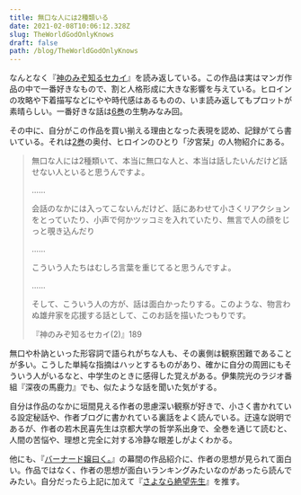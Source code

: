 ```yaml
---
title: 無口な人には2種類いる
date: 2021-02-08T10:06:12.328Z
slug: TheWorldGodOnlyKnows
draft: false
path: /blog/TheWorldGodOnlyKnows
---
```

なんとなく『[神のみぞ知るセカイ](https://amzn.to/39YNfB1)』を読み返している。この作品は実はマンガ作品の中で一番好きなもので、割と人格形成に大きな影響を与えている。ヒロインの攻略や下着描写などにやや時代感はあるものの、いま読み返してもプロットが素晴らしい。一番好きな話は[6巻](https://amzn.to/3tN2p4m)の生駒みなみ回。

その中に、自分がこの作品を買い揃える理由となった表現を認め、記録がてら書いている。それは[2巻](https://amzn.to/3cRZTnq)の奥付、ヒロインのひとり「汐宮栞」の人物紹介にある。

> 無口な人には2種類いて、本当に無口な人と、本当は話したいんだけど話せない人といると思うんですよ。
>
> ……
>
> 会話のなかには入ってこないんだけど、話にあわせて小さくリアクションをとっていたり、小声で何かツッコミを入れていたり、無言で人の顔をじっと覗き込んだり
>
> ……
>
> こういう人たちはむしろ言葉を重じてると思うんですよ。
>
> ……
>
> そして、こういう人の方が、話は面白かったりする。このような、物言わぬ雄弁家を応援する話として、このお話を描いたつもりです。
>
> 『神のみぞ知るセカイ(2)』189

無口や朴訥といった形容詞で語られがちな人も、その裏側は観察困難であることが多い。こうした単純な指摘はハッとするものがあり、確かに自分の周囲にもそういう人がいるなと、中学生のときに感得した覚えがある。伊集院光のラジオ番組『深夜の馬鹿力』でも、似たような話を聞いた気がする。

自分は作品のなかに垣間見える作者の思慮深い観察が好きで、小さく書かれている設定秘話や、作者ブログに書かれている裏話をよく読んでいる。迂遠な説明であるが、作者の若木民喜先生は京都大学の哲学系出身で、全巻を通じて読むと、人間の苦悩や、理想と完全に対する冷静な眼差しがよくわかる。

他にも、『[バーナード嬢曰く。](https://amzn.to/2N6qxhu)』の幕間の作品紹介に、作者の思想が見られて面白い。作品ではなく、作者の思想が面白いランキングみたいなのがあったら読んでみたい。自分だったら上記に加えて『[さよなら絶望先生](https://amzn.to/2Na2Kgn)』を推す。